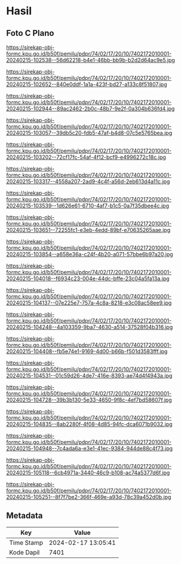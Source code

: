 # Hasil

## Foto C Plano

https://sirekap-obj-formc.kpu.go.id/b50f/pemilu/pdpr/74/02/17/20/10/7402172010001-20240215-102538--56d62218-b4e1-46bb-bb9b-b2d2d64ac9e5.jpg

https://sirekap-obj-formc.kpu.go.id/b50f/pemilu/pdpr/74/02/17/20/10/7402172010001-20240215-102652--840e0ddf-1a1a-423f-bd27-a133c8f51807.jpg

https://sirekap-obj-formc.kpu.go.id/b50f/pemilu/pdpr/74/02/17/20/10/7402172010001-20240215-102944--89ac2462-2b0c-48b7-9e2f-0a304b636fd4.jpg

https://sirekap-obj-formc.kpu.go.id/b50f/pemilu/pdpr/74/02/17/20/10/7402172010001-20240215-103057--39db5c20-fdb5-47af-b4d8-07c5e5765bea.jpg

https://sirekap-obj-formc.kpu.go.id/b50f/pemilu/pdpr/74/02/17/20/10/7402172010001-20240215-103202--72cf17fc-54af-4f12-bcf9-e4996272c18c.jpg

https://sirekap-obj-formc.kpu.go.id/b50f/pemilu/pdpr/74/02/17/20/10/7402172010001-20240215-103317--4558a207-2ad9-4c4f-a56d-2eb613d4a11c.jpg

https://sirekap-obj-formc.kpu.go.id/b50f/pemilu/pdpr/74/02/17/20/10/7402172010001-20240215-103539--1d626e61-6710-4af7-b1c5-0a7f35dbee4c.jpg

https://sirekap-obj-formc.kpu.go.id/b50f/pemilu/pdpr/74/02/17/20/10/7402172010001-20240215-103651--72255fc1-e3eb-4edd-89bf-e70635265aae.jpg

https://sirekap-obj-formc.kpu.go.id/b50f/pemilu/pdpr/74/02/17/20/10/7402172010001-20240215-103854--a658e36a-c24f-4b20-a071-57bbe6b97a20.jpg

https://sirekap-obj-formc.kpu.go.id/b50f/pemilu/pdpr/74/02/17/20/10/7402172010001-20240215-104018--f6934c23-004e-44dc-bffe-23c04a5fa13a.jpg

https://sirekap-obj-formc.kpu.go.id/b50f/pemilu/pdpr/74/02/17/20/10/7402172010001-20240215-104137--07e225e7-757a-4c8a-8218-e3c08ac58ee9.jpg

https://sirekap-obj-formc.kpu.go.id/b50f/pemilu/pdpr/74/02/17/20/10/7402172010001-20240215-104248--4a103359-9ba7-4630-a514-37528f04b316.jpg

https://sirekap-obj-formc.kpu.go.id/b50f/pemilu/pdpr/74/02/17/20/10/7402172010001-20240215-104408--fb5e74e1-9169-4d00-b66b-f501d3583fff.jpg

https://sirekap-obj-formc.kpu.go.id/b50f/pemilu/pdpr/74/02/17/20/10/7402172010001-20240215-104531--01c59d26-4de7-416e-8393-ae74d4f4943a.jpg

https://sirekap-obj-formc.kpu.go.id/b50f/pemilu/pdpr/74/02/17/20/10/7402172010001-20240215-104728--39b3b130-5e33-4650-9f8c-4ef7bd58607f.jpg

https://sirekap-obj-formc.kpu.go.id/b50f/pemilu/pdpr/74/02/17/20/10/7402172010001-20240215-104835--8ab2280f-4f08-4d85-94fc-dca6071b9032.jpg

https://sirekap-obj-formc.kpu.go.id/b50f/pemilu/pdpr/74/02/17/20/10/7402172010001-20240215-104948--7c4ada6a-e3e1-41ec-9384-944de88c4f73.jpg

https://sirekap-obj-formc.kpu.go.id/b50f/pemilu/pdpr/74/02/17/20/10/7402172010001-20240215-105118--6cb4971a-3440-46c9-b108-ac74a5377d6f.jpg

https://sirekap-obj-formc.kpu.go.id/b50f/pemilu/pdpr/74/02/17/20/10/7402172010001-20240215-105251--8f7f7be2-366f-469e-a93d-78c39a452d0b.jpg


## Metadata

| Key        | Value               |
| ---------- | ------------------- |
| Time Stamp | 2024-02-17 13:05:41 |
| Kode Dapil | 7401                |



